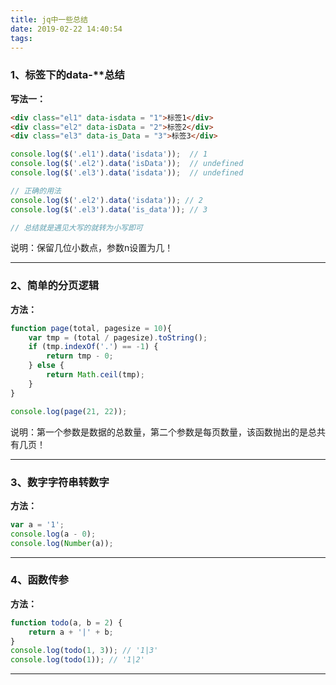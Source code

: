 ```yaml
---
title: jq中一些总结
date: 2019-02-22 14:40:54
tags:
---
```


### 1、标签下的data-**总结

**写法一：**
~~~html
<div class="el1" data-isdata = "1">标签1</div>
<div class="el2" data-isData = "2">标签2</div>
<div class="el3" data-is_Data = "3">标签3</div>

~~~
~~~javascript
console.log($('.el1').data('isdata'));  // 1
console.log($('.el2').data('isData'));  // undefined
console.log($('.el3').data('isdata'));  // undefined

// 正确的用法
console.log($('.el2').data('isdata')); // 2
console.log($('.el3').data('is_data')); // 3

// 总结就是遇见大写的就转为小写即可
~~~

说明：保留几位小数点，参数n设置为几！

---

### 2、简单的分页逻辑

**方法：**

~~~javascript
function page(total, pagesize = 10){
    var tmp = (total / pagesize).toString();
    if (tmp.indexOf('.') == -1) {
        return tmp - 0;
    } else {
        return Math.ceil(tmp);
    }
}

console.log(page(21, 22));
~~~
说明：第一个参数是数据的总数量，第二个参数是每页数量，该函数抛出的是总共有几页！

---

### 3、数字字符串转数字
**方法：**
~~~javascript
var a = '1';
console.log(a - 0);
console.log(Number(a));
~~~

---

### 4、函数传参
**方法：**
~~~javascript
function todo(a, b = 2) {
    return a + '|' + b;
}
console.log(todo(1, 3)); // '1|3'
console.log(todo(1)); // '1|2'
~~~

---







